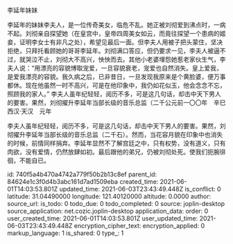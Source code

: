 李延年妹妹

李延年的妹妹李夫人，是一位传奇美女，临危不乱。她正被刘彻爱到沸点时，一病不起。刘彻亲自探望她（在皇宫中，皇帝四周美女如云，而竟往探望一个患病的姬妾，证明李女士有非凡之处），希望见最后一面。但李夫人用被子把头蒙住，坚决拒绝，只拜托看顾她的哥哥李延年。刘彻满口答应，但仍要求一见，李夫人被逼不过，就哭泣不止，刘彻大不高兴，怏怏而去。其他小老婆埋怨她惹老家伙生气，李夫人说：“用漂亮的容貌博取宠爱，一旦容貌衰老，宠爱也自然消失。皇上爱我，是爱我漂亮的容貌。我久病之后，已非昔日，一旦发现我原来是个黄脸婆，便万事都休。现在他虽然一时不高兴，可是在他印象中，我仍如花似玉，他会念念不忘，照顾我的家人。”
李夫人虽年纪轻轻，阅历不多，可是这几句话，却击中天下男人的要害。果然，刘彻擢升李延年当部长级的音乐总监（二千公元前一〇〇年　辛巳
西汉·天汉　元年



李夫人虽年纪轻轻，阅历不多，可是这几句话，却击中天下男人的要害。果然，刘彻擢升李延年当部长级的音乐总监（二千石）。然而，当花容月貌在印象中也消失的时候，前情同样捐弃。李延年显然不了解宫廷之中，只有权势，没有道义，只有肉欲，没有爱情，仍然放肆如初。最后跟他的弟兄，仍被刘彻处死。使我们扼腕徘徊，不能自已。

id: 740f5a4b470a4742a779f50b2b13c8ef
parent_id: 84624e1c3f0d4b3abc161d7ad1509eba
created_time: 2021-06-01T14:03:53.801Z
updated_time: 2021-06-03T23:43:49.448Z
is_conflict: 0
latitude: 31.04490000
longitude: 121.40120000
altitude: 0.0000
author: 
source_url: 
is_todo: 0
todo_due: 0
todo_completed: 0
source: joplin-desktop
source_application: net.cozic.joplin-desktop
application_data: 
order: 0
user_created_time: 2021-06-01T14:03:53.801Z
user_updated_time: 2021-06-03T23:43:49.448Z
encryption_cipher_text: 
encryption_applied: 0
markup_language: 1
is_shared: 0
type_: 1